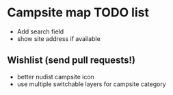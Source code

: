 # Campsite map TODO list

* Add search field
* show site address if available

## Wishlist (send pull requests!)

* better nudist campsite icon
* use multiple switchable layers for campsite category


